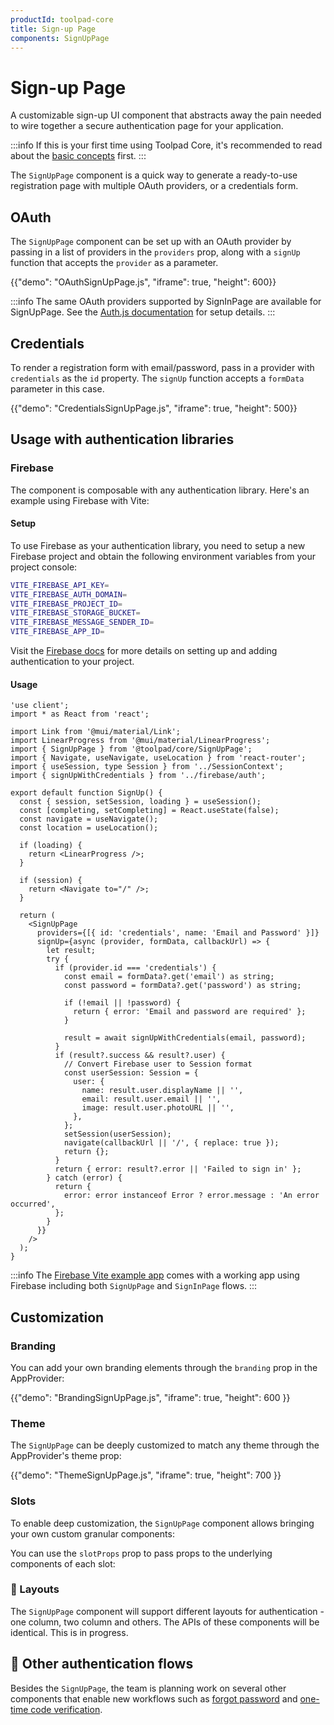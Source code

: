 ```yaml
---
productId: toolpad-core
title: Sign-up Page
components: SignUpPage
---
```


# Sign-up Page

<p class="description">A customizable sign-up UI component that abstracts away the pain needed to wire together a secure authentication page for your application.</p>

:::info
If this is your first time using Toolpad Core, it's recommended to read about the [basic concepts](/toolpad/core/introduction/base-concepts/) first.
:::

The `SignUpPage` component is a quick way to generate a ready-to-use registration page with multiple OAuth providers, or a credentials form.

## OAuth

The `SignUpPage` component can be set up with an OAuth provider by passing in a list of providers in the `providers` prop, along with a `signUp` function that accepts the `provider` as a parameter.

{{"demo": "OAuthSignUpPage.js", "iframe": true, "height": 600}}

:::info
The same OAuth providers supported by SignInPage are available for SignUpPage. See the [Auth.js documentation](https://authjs.dev/getting-started/authentication/oauth) for setup details.
:::

## Credentials

To render a registration form with email/password, pass in a provider with `credentials` as the `id` property. The `signUp` function accepts a `formData` parameter in this case.

{{"demo": "CredentialsSignUpPage.js", "iframe": true, "height": 500}}

## Usage with authentication libraries

### Firebase

The component is composable with any authentication library. Here's an example using Firebase with Vite:

#### Setup

To use Firebase as your authentication library, you need to setup a new Firebase project and obtain the following environment variables from your project console:

```bash
VITE_FIREBASE_API_KEY=
VITE_FIREBASE_AUTH_DOMAIN=
VITE_FIREBASE_PROJECT_ID=
VITE_FIREBASE_STORAGE_BUCKET=
VITE_FIREBASE_MESSAGE_SENDER_ID=
VITE_FIREBASE_APP_ID=
```

Visit the [Firebase docs](https://firebase.google.com/docs/auth) for more details on setting up and adding authentication to your project.

#### Usage

```tsx title="src/pages/signup.tsx"
'use client';
import * as React from 'react';

import Link from '@mui/material/Link';
import LinearProgress from '@mui/material/LinearProgress';
import { SignUpPage } from '@toolpad/core/SignUpPage';
import { Navigate, useNavigate, useLocation } from 'react-router';
import { useSession, type Session } from '../SessionContext';
import { signUpWithCredentials } from '../firebase/auth';

export default function SignUp() {
  const { session, setSession, loading } = useSession();
  const [completing, setCompleting] = React.useState(false);
  const navigate = useNavigate();
  const location = useLocation();

  if (loading) {
    return <LinearProgress />;
  }

  if (session) {
    return <Navigate to="/" />;
  }

  return (
    <SignUpPage
      providers={[{ id: 'credentials', name: 'Email and Password' }]}
      signUp={async (provider, formData, callbackUrl) => {
        let result;
        try {
          if (provider.id === 'credentials') {
            const email = formData?.get('email') as string;
            const password = formData?.get('password') as string;

            if (!email || !password) {
              return { error: 'Email and password are required' };
            }

            result = await signUpWithCredentials(email, password);
          }
          if (result?.success && result?.user) {
            // Convert Firebase user to Session format
            const userSession: Session = {
              user: {
                name: result.user.displayName || '',
                email: result.user.email || '',
                image: result.user.photoURL || '',
              },
            };
            setSession(userSession);
            navigate(callbackUrl || '/', { replace: true });
            return {};
          }
          return { error: result?.error || 'Failed to sign in' };
        } catch (error) {
          return {
            error: error instanceof Error ? error.message : 'An error occurred',
          };
        }
      }}
    />
  );
}
```

:::info
The [Firebase Vite example app](https://github.com/mui/mui-toolpad/tree/master/examples/core/firebase-vite/) comes with a working app using Firebase including both `SignUpPage` and `SignInPage` flows.
:::

## Customization

### Branding

You can add your own branding elements through the `branding` prop in the AppProvider:

{{"demo": "BrandingSignUpPage.js", "iframe": true, "height": 600 }}

### Theme

The `SignUpPage` can be deeply customized to match any theme through the AppProvider's theme prop:

{{"demo": "ThemeSignUpPage.js", "iframe": true, "height": 700 }}

### Slots

To enable deep customization, the `SignUpPage` component allows bringing your own custom granular components:

<!-- {{"demo": "SlotsSignUp.js", "iframe": true, "height": 540 }} -->

You can use the `slotProps` prop to pass props to the underlying components of each slot:

<!-- {{"demo": "SlotPropsSignUp.js", "iframe": true, "height": 600 }} -->

### 🚧 Layouts

The `SignUpPage` component will support different layouts for authentication - one column, two column and others. The APIs of these components will be identical. This is in progress.

## 🚧 Other authentication flows

Besides the `SignUpPage`, the team is planning work on several other components that enable new workflows such as [forgot password](https://github.com/mui/toolpad/issues/4265) and [one-time code verification](https://github.com/mui/toolpad/issues/4292).
